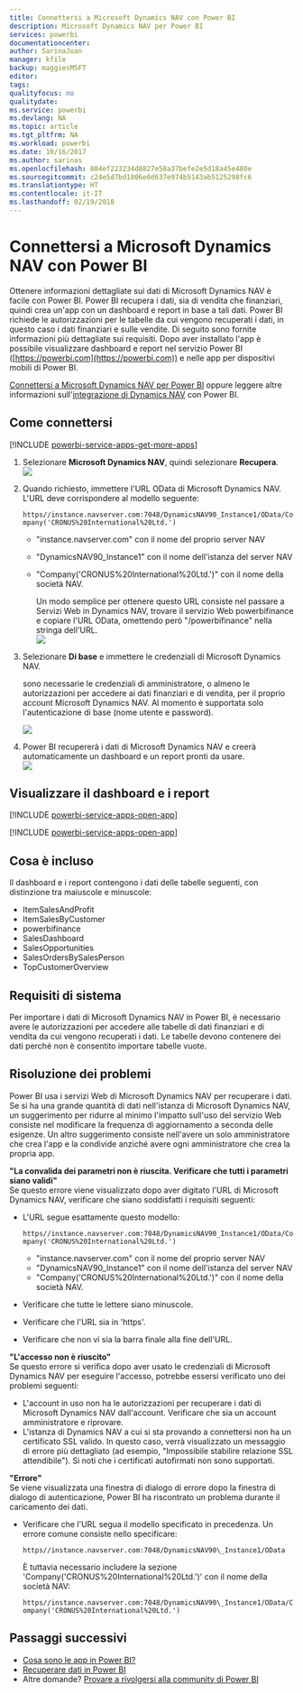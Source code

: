 ```yaml
---
title: Connettersi a Microsoft Dynamics NAV con Power BI
description: Microsoft Dynamics NAV per Power BI
services: powerbi
documentationcenter: 
author: SarinaJoan
manager: kfile
backup: maggiesMSFT
editor: 
tags: 
qualityfocus: no
qualitydate: 
ms.service: powerbi
ms.devlang: NA
ms.topic: article
ms.tgt_pltfrm: NA
ms.workload: powerbi
ms.date: 10/16/2017
ms.author: sarinas
ms.openlocfilehash: 884ef223234d8827e58a37befe2e5d18a45e480e
ms.sourcegitcommit: c24e5d7bd1806e0d637e974b5143ab5125298fc6
ms.translationtype: HT
ms.contentlocale: it-IT
ms.lasthandoff: 02/19/2018
---
```

# <a name="connect-to-microsoft-dynamics-nav-with-power-bi"></a>Connettersi a Microsoft Dynamics NAV con Power BI
Ottenere informazioni dettagliate sui dati di Microsoft Dynamics NAV è facile con Power BI. Power BI recupera i dati, sia di vendita che finanziari, quindi crea un'app con un dashboard e report in base a tali dati. Power BI richiede le autorizzazioni per le tabelle da cui vengono recuperati i dati, in questo caso i dati finanziari e sulle vendite. Di seguito sono fornite informazioni più dettagliate sui requisiti. Dopo aver installato l'app è possibile visualizzare dashboard e report nel servizio Power BI ([https://powerbi.com](https://powerbi.com)) e nelle app per dispositivi mobili di Power BI. 

[Connettersi a Microsoft Dynamics NAV per Power BI](https://app.powerbi.com/getdata/services/microsoft-dynamics-nav) oppure leggere altre informazioni sull'[integrazione di Dynamics NAV](https://powerbi.microsoft.com/integrations/microsoft-dynamics-nav) con Power BI.

## <a name="how-to-connect"></a>Come connettersi
[!INCLUDE [powerbi-service-apps-get-more-apps](./includes/powerbi-service-apps-get-more-apps.md)]

1. Selezionare **Microsoft Dynamics NAV**, quindi selezionare **Recupera**.  
   ![](media/service-connect-to-microsoft-dynamics-nav/mdnav.png)
2. Quando richiesto, immettere l'URL OData di Microsoft Dynamics NAV. L'URL deve corrispondere al modello seguente:
   
    `https//instance.navserver.com:7048/DynamicsNAV90_Instance1/OData/Company('CRONUS%20International%20Ltd.')`
   
   * "instance.navserver.com" con il nome del proprio server NAV
   * "DynamicsNAV90\_Instance1" con il nome dell'istanza del server NAV
   * "Company('CRONUS%20International%20Ltd.')" con il nome della società NAV.
     
     Un modo semplice per ottenere questo URL consiste nel passare a Servizi Web in Dynamics NAV, trovare il servizio Web powerbifinance e copiare l'URL OData, omettendo però "/powerbifinance" nella stringa dell'URL.  
     ![](media/service-connect-to-microsoft-dynamics-nav/param.png)
3. Selezionare **Di base** e immettere le credenziali di Microsoft Dynamics NAV.
   
    sono necessarie le credenziali di amministratore, o almeno le autorizzazioni per accedere ai dati finanziari e di vendita, per il proprio account Microsoft Dynamics NAV.  Al momento è supportata solo l'autenticazione di base (nome utente e password).
   
    ![](media/service-connect-to-microsoft-dynamics-nav/creds.png)
4. Power BI recupererà i dati di Microsoft Dynamics NAV e creerà automaticamente un dashboard e un report pronti da usare.   
   ![](media/service-connect-to-microsoft-dynamics-nav/dashboard.png)

## <a name="view-the-dashboard-and-reports"></a>Visualizzare il dashboard e i report
[!INCLUDE [powerbi-service-apps-open-app](./includes/powerbi-service-apps-open-app.md)]

[!INCLUDE [powerbi-service-apps-open-app](./includes/powerbi-service-apps-what-now.md)]

## <a name="whats-included"></a>Cosa è incluso
Il dashboard e i report contengono i dati delle tabelle seguenti, con distinzione tra maiuscole e minuscole:  

* ItemSalesAndProfit  
* ItemSalesByCustomer  
* powerbifinance  
* SalesDashboard  
* SalesOpportunities  
* SalesOrdersBySalesPerson  
* TopCustomerOverview  

## <a name="system-requirements"></a>Requisiti di sistema
Per importare i dati di Microsoft Dynamics NAV in Power BI, è necessario avere le autorizzazioni per accedere alle tabelle di dati finanziari e di vendita da cui vengono recuperati i dati. Le tabelle devono contenere dei dati perché non è consentito importare tabelle vuote.

## <a name="troubleshooting"></a>Risoluzione dei problemi
Power BI usa i servizi Web di Microsoft Dynamics NAV per recuperare i dati. Se si ha una grande quantità di dati nell'istanza di Microsoft Dynamics NAV, un suggerimento per ridurre al minimo l'impatto sull'uso del servizio Web consiste nel modificare la frequenza di aggiornamento a seconda delle esigenze. Un altro suggerimento consiste nell'avere un solo amministratore che crea l'app e la condivide anziché avere ogni amministratore che crea la propria app.

**"La convalida dei parametri non è riuscita. Verificare che tutti i parametri siano validi"**  
Se questo errore viene visualizzato dopo aver digitato l'URL di Microsoft Dynamics NAV, verificare che siano soddisfatti i requisiti seguenti:

* L'URL segue esattamente questo modello:
  
    `https//instance.navserver.com:7048/DynamicsNAV90_Instance1/OData/Company('CRONUS%20International%20Ltd.')`
  
  * "instance.navserver.com" con il nome del proprio server NAV
  * "DynamicsNAV90\_Instance1" con il nome dell'istanza del server NAV
  * "Company('CRONUS%20International%20Ltd.')" con il nome della società NAV.
* Verificare che tutte le lettere siano minuscole.  
* Verificare che l'URL sia in 'https'.  
* Verificare che non vi sia la barra finale alla fine dell'URL.

**"L'accesso non è riuscito"**  
Se questo errore si verifica dopo aver usato le credenziali di Microsoft Dynamics NAV per eseguire l'accesso, potrebbe essersi verificato uno dei problemi seguenti:

* L'account in uso non ha le autorizzazioni per recuperare i dati di Microsoft Dynamics NAV dall'account. Verificare che sia un account amministratore e riprovare.
* L'istanza di Dynamics NAV a cui si sta provando a connettersi non ha un certificato SSL valido. In questo caso, verrà visualizzato un messaggio di errore più dettagliato (ad esempio, "Impossibile stabilire relazione SSL attendibile"). Si noti che i certificati autofirmati non sono supportati.

**"Errore"**  
Se viene visualizzata una finestra di dialogo di errore dopo la finestra di dialogo di autenticazione, Power BI ha riscontrato un problema durante il caricamento dei dati.

* Verificare che l'URL segua il modello specificato in precedenza. Un errore comune consiste nello specificare:
  
    `https//instance.navserver.com:7048/DynamicsNAV90\_Instance1/OData`
  
    È tuttavia necessario includere la sezione 'Company('CRONUS%20International%20Ltd.')' con il nome della società NAV:
  
    `https//instance.navserver.com:7048/DynamicsNAV90\_Instance1/OData/Company('CRONUS%20International%20Ltd.')`

## <a name="next-steps"></a>Passaggi successivi
* [Cosa sono le app in Power BI?](service-install-use-apps.md)
* [Recuperare dati in Power BI](service-get-data.md)
* Altre domande? [Provare a rivolgersi alla community di Power BI](http://community.powerbi.com/)

